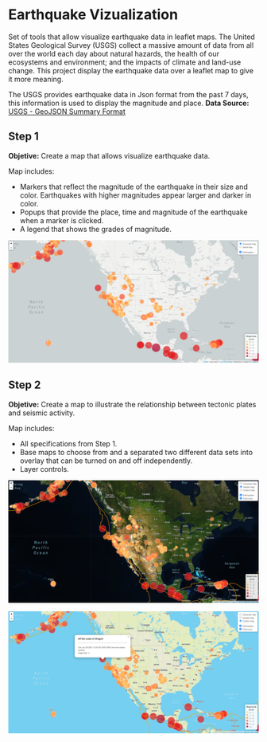 # Earthquake Vizualization
Set of tools that allow visualize earthquake data in leaflet maps.  The United States Geological Survey (USGS) collect a massive amount of data from all over the world each day about natural hazards, the health of our ecosystems and environment; and the impacts of climate and land-use change. This project display the earthquake data over a leaflet map to give it more meaning.

The USGS provides earthquake data in Json format from the past 7 days, this information is used to display the magnitude and place.
**Data Source:** [USGS - GeoJSON Summary Format](https://earthquake.usgs.gov/earthquakes/feed/v1.0/geojson.php)

## Step 1
**Objetive:** Create a map that allows visualize earthquake data.

Map includes:

- Markers that reflect the magnitude of the earthquake in their size and color. Earthquakes with higher magnitudes appear larger and darker in color.
- Popups that provide the place, time and magnitude of the earthquake when a marker is clicked.
- A legend that shows the grades of magnitude.

![Earthquake step 1](/Earthquake1.png)

## Step 2
**Objetive:** Create a map to illustrate the relationship between tectonic plates and seismic activity.

Map includes:

- All specifications from Step 1.
- Base maps to choose from and a separated two different data sets into overlay that can be turned on and off independently.
- Layer controls.

![Earthquake step 2-1](/Earthquake2.png)

![Earthquake step 2-2](/Earthquake3.png)
